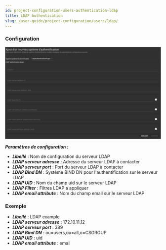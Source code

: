 ```yaml
---
id: project-configuration-users-authentication-ldap
title: LDAP Authentication
slug: /user-guide/project-configuration/users/ldap/
---
```


### Configuration

<div align="center">
  <img src="/images/user-documentation/v1.6/2-project-configuration/users/identity-provider-ldap-connect.png" alt="OpenID Connect" width="800"/> 
</div>

**_Paramètres de configuration :_**
 - **_Libellé_** : Nom de configuration du serveur LDAP
 - **_LDAP serveur adresse_** : Adresse du serveur LDAP à contacter
 - **_LDAP serveur port_** : Port du serveur LDAP à contacter
 - **_LDAP Bind DN_** : Système BIND DN pour l'authentification sur le serveur LDAP
 - **_LDAP UID_** : Nom du champ uid sur le serveur LDAP
 - **_LDAP Filter_** : Filtres LDAP a appliquer
 - **_LDAP email attribute_** : Nom du champ email sur le serveur LDAP

### Exemple

 - **_Libellé_** : LDAP example
 - **_LDAP serveur adresse_** : 172.10.11.12
 - **_LDAP serveur port_** : 389
 - **_LDAP Bind DN_** : ou=users,ou=all,o=CSGROUP
 - **_LDAP UID_** : uid
 - **_LDAP email attribute_** : email

